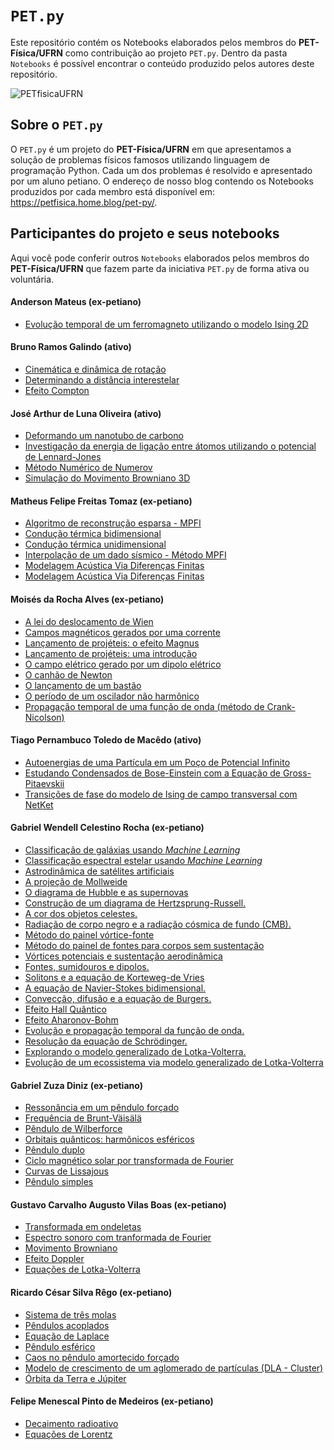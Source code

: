 # `PET.py`
Este repositório contém os Notebooks elaborados pelos membros do **PET-Física/UFRN** como contribuição ao projeto `PET.py`. Dentro da pasta `Notebooks` é possível encontrar o conteúdo produzido pelos autores deste repositório.
<p align="left"> <img src="https://komarev.com/ghpvc/?username=PETfisicaUFRN&label=Repository%20views&color=0e75b6&style=flat" alt="PETfisicaUFRN" /> </p>

## Sobre o `PET.py`

O `PET.py` é um projeto do **PET-Física/UFRN** em que apresentamos a solução de problemas físicos famosos utilizando linguagem de programação Python. Cada um dos problemas é resolvido e apresentado por um aluno petiano. O endereço de nosso blog contendo os Notebooks produzidos por cada membro está disponível em: <https://petfisica.home.blog/pet-py/>.

## Participantes do projeto e seus notebooks

Aqui você pode conferir outros `Notebooks` elaborados pelos membros do **PET-Física/UFRN** que fazem parte da iniciativa `PET.py` de forma ativa ou voluntária.


#### Anderson Mateus (ex-petiano)
- [Evolução temporal de um ferromagneto utilizando o modelo Ising 2D](https://github.com/andersonmsn0/PET.py/blob/main/Simulando%20ferromagneto%20modelo%20ising%202d/Simulando%20ferromagneto%20modelo%20ising%202d.ipynb)

#### Bruno Ramos Galindo (ativo)
- [Cinemática e dinâmica de rotação](https://github.com/Elbruno237/PET.py/blob/main/Cinematica_e_Dinamica_rotacional.ipynb)
- [Determinando a distância interestelar](https://github.com/PETfisicaUFRN/PET.py/blob/main/Notebooks/Determinando%20a%20distância%20interestelar.ipynb)
- [Efeito Compton](https://github.com/PETfisicaUFRN/PET.py/blob/main/Notebooks/Efeito%20Compton.ipynb)


#### José Arthur de Luna Oliveira (ativo)
- [Deformando um nanotubo de carbono](https://github.com/PETfisicaUFRN/PET.py/blob/main/Notebooks/Deformando%20nanotubo%20de%20carbono.ipynb)
- [Investigação da energia de ligação entre átomos utilizando o potencial de Lennard-Jones](https://github.com/Josearthur266/PET.py/blob/main/Notebooks/Investigação%20da%20energia%20de%20ligação%20entre%20átomos%20utilizando%20o%20potencial%20de%20Lennard-Jones..ipynb)
- [Método Numérico de Numerov](https://github.com/PETfisicaUFRN/PET.py/blob/main/Notebooks/Metodo_de_Numerov.ipynb)
- [Simulação do Movimento Browniano 3D](https://github.com/Josearthur266/PET.py/blob/main/Notebooks/Simulação%20do%20Movimento%20Browniano%203D.md)


#### Matheus Felipe Freitas Tomaz (ex-petiano)
- [Algoritmo de reconstrução esparsa - MPFI](https://github.com/MathPhelip/PET.py/blob/main/Notebooks/Algoritmo%20de%20reconstru%C3%A7%C3%A3o%20esparsa%20-%20MPFI.ipynb)
- [Condução térmica bidimensional](https://github.com/MathPhelip/PET.py/blob/main/Notebooks/CONDU%C3%87%C3%83O%20T%C3%89RMICA%202D.ipynb)
- [Condução térmica unidimensional](https://github.com/MathPhelip/PET.py/blob/main/Notebooks/CONDU%C3%87%C3%83O%20T%C3%89RMICA%201D.ipynb)
- [Interpolação de um dado sísmico - Método MPFI](https://github.com/MathPhelip/PET.py/blob/main/Notebooks/Interpola%C3%A7%C3%A3o%20de%20um%20dado%20s%C3%ADsmico.ipynb)
- [Modelagem Acústica Via Diferenças Finitas](https://github.com/PETfisicaUFRN/PET.py/blob/main/Notebooks/Modelagem%20acústica%20via%20diferenças%20finitas.ipynb)
- [Modelagem Acústica Via Diferenças Finitas](https://github.com/PETfisicaUFRN/PET.py/blob/main/Notebooks/Modelagem%20acústica%20via%20diferenças%20finitas.ipynb)

#### Moisés da Rocha Alves (ex-petiano)
- [A lei do deslocamento de Wien](https://github.com/moseseusueus/PET.py/blob/main/Notebooks/A%20lei%20do%20deslocamento%20de%20Wien.ipynb)
- [Campos magnéticos gerados por uma corrente](https://github.com/moseseusueus/PET.py/blob/main/Notebooks/Campos%20magnéticos%20gerados%20por%20uma%20corrente.ipynb)
- [Lançamento de projéteis: o efeito Magnus](https://github.com/moseseusueus/PET.py/blob/main/Notebooks/Lançamento%20de%20projéteis%2C%20o%20efeito%20Magnus.ipynb)
- [Lançamento de projéteis: uma introdução](https://github.com/moseseusueus/PET.py/blob/main/Notebooks/Lançamento%20de%20projéteis%2C%20uma%20introdução.ipynb)
- [O campo elétrico gerado por um dipolo elétrico](https://github.com/moseseusueus/PET.py/blob/main/Notebooks/O%20campo%20elétrico%20gerado%20por%20um%20dipolo%20elétrico.ipynb)
- [O canhão de Newton](https://github.com/moseseusueus/PET.py/blob/main/Notebooks/O%20canhão%20de%20Newton.ipynb)
- [O lançamento de um bastão](https://github.com/moseseusueus/PET.py/blob/main/Notebooks/O%20lançamento%20de%20um%20bastão.ipynb)
- [O período de um oscilador não harmônico](https://github.com/moseseusueus/PET.py/blob/main/Notebooks/O%20período%20de%20um%20oscilador%20não%20harmônico.ipynb)
- [Propagação temporal de uma função de onda (método de Crank-Nicolson)](https://github.com/moseseusueus/PET.py/blob/main/Notebooks/Propagação%20temporal%20de%20uma%20função%20de%20onda%20(método%20de%20Crank-Nicolson).ipynb)

#### Tiago Pernambuco Toledo de Macêdo (ativo)
- [Autoenergias de uma Partícula em um Poço de Potencial Infinito](https://github.com/TiagoPernambuco/PET.py/blob/main/Poço%20de%20Potencial%20Infinito.ipynb)
- [Estudando Condensados de Bose-Einstein com a Equação de Gross-Pitaevskii](https://github.com/PETfisicaUFRN/PET.py/blob/main/Notebooks/A%20Equação%20de%20Gross-Pitaevskii.ipynb)
- [Transições de fase do modelo de Ising de campo transversal com NetKet](https://github.com/PETfisicaUFRN/PET.py/blob/1c519dcb2e0fe10dae2ef99fc9a3adabc984a79f/Notebooks/Transi%C3%A7%C3%B5es%20de%20fase%20do%20modelo%20de%20Ising%20de%20campo%20transversal%20com%20NetKet.ipynb)

#### Gabriel Wendell Celestino Rocha (ex-petiano)
- [Classificação de galáxias usando *Machine Learning*](https://github.com/GabrielWendell/PET.py/blob/main/Notebooks/Classificação%20de%20galáxias%20usando%20ML.ipynb)
- [Classificação espectral estelar usando *Machine Learning*](https://github.com/GabrielWendell/PET.py/blob/main/Notebooks/Classificação%20espectral%20estelar%20usando%20ML.ipynb)
- [Astrodinâmica de satélites artificiais](https://github.com/GabrielWendell/PET.py/blob/main/Notebooks/Astrodinâmica%20de%20satélites%20artificiais.md)
- [A projeção de Mollweide](https://github.com/GabrielWendell/PET.py/blob/main/Notebooks/A%20projeção%20de%20Mollweide.ipynb)
- [O diagrama de Hubble e as supernovas](https://github.com/GabrielWendell/PET.py/blob/main/Notebooks/O%20Diagrama%20de%20Hubble%20e%20as%20supernovas.ipynb)
- [Construção de um diagrama de Hertzsprung-Russell.](https://github.com/GabrielWendell/PET.py/blob/main/Notebooks/Construção%20de%20um%20diagrama%20de%20Hertzsprung-Russell.ipynb)
- [A cor dos objetos celestes.](https://github.com/GabrielWendell/PET.py/blob/main/Notebooks/A%20cor%20dos%20objetos%20celestes.ipynb)
- [Radiação de corpo negro e a radiação cósmica de fundo (CMB).](https://github.com/GabrielWendell/PET.py/blob/main/Notebooks/A%20radiação%20do%20corpo%20negro%20e%20a%20radiação%20cósmica%20de%20fundo%20(CMB).ipynb)
- [Método do painel vórtice-fonte](https://github.com/GabrielWendell/PET.py/blob/main/Notebooks/Método%20do%20painel%20vórtice-fonte.ipynb)
- [Método do painel de fontes para corpos sem sustentação](https://github.com/GabrielWendell/PET.py/blob/main/Notebooks/Método%20do%20painel%20de%20fontes%20para%20corpos%20sem%20sustentação.ipynb)
- [Vórtices potenciais e sustentação aerodinâmica](https://github.com/GabrielWendell/PET.py/blob/main/Notebooks/Vórtices%20potenciais%20e%20sustentação%20aerodinâmica.ipynb)
- [Fontes, sumidouros e dipolos.](https://github.com/GabrielWendell/PET.py/blob/main/Notebooks/Fontes%2C%20Sumidouros%20e%20Dipolos.ipynb)
- [Solitons e a equação de Korteweg-de Vries](https://drive.google.com/file/d/184u9BKCwrl2ym8M-A7q0NvcaWEQAsmK1/view?usp=share_link)
- [A equação de Navier-Stokes bidimensional.](https://github.com/GabrielWendell/PET.py/blob/main/Notebooks/A%20equação%20de%20Navier-Stokes%202D.ipynb)
- [Convecção, difusão e a equação de Burgers.](https://github.com/GabrielWendell/PET.py/blob/main/Notebooks/Convecção%2C%20difusão%20e%20a%20equação%20de%20Burgers.ipynb)
- [Efeito Hall Quântico](https://github.com/GabrielWendell/PET.py/blob/main/Notebooks/Efeito%20Hall%20Quântico.ipynb)
- [Efeito Aharonov-Bohm](https://github.com/GabrielWendell/PET.py/blob/main/Notebooks/Efeito%20Aharonov-Bohm.ipynb)
- [Evolução e propagação temporal da função de onda.](https://github.com/GabrielWendell/PET.py/blob/main/Notebooks/Evolução%20e%20propagação%20temporal%20da%20função%20de%20onda.ipynb)
- [Resolução da equação de Schrödinger.](https://github.com/GabrielWendell/PET.py/blob/main/Notebooks/Resolvendo%20numericamente%20a%20equação%20de%20Schrödinger.ipynb)
- [Explorando o modelo generalizado de Lotka-Volterra.](https://github.com/GabrielWendell/PET.py/blob/main/Notebooks/Explorando%20o%20modelo%20generalizado%20de%20Lotka-Volterra.ipynb)
- [Evolução de um ecossistema via modelo generalizado de Lotka-Volterra](https://github.com/GabrielWendell/PET.py/blob/main/Notebooks/Evolução%20de%20um%20ecossistema%20via%20gLV.ipynb)


#### Gabriel Zuza Diniz (ex-petiano)
- [Ressonância em um pêndulo forçado](https://github.com/GabrielZuza/PET/blob/master/%20Ressonância%20em%20um%20Pêndulo%20Forçado.ipynb)
- [Frequência de Brunt-Väisälä](https://github.com/GabrielZuza/PET/blob/master/Brunt-Vaisala_frequency.ipynb)
- [Pêndulo de Wilberforce](https://github.com/GabrielZuza/PET/blob/master/Wilberforce_Pendulum.ipynb)
- [Orbitais quânticos: harmônicos esféricos](https://github.com/GabrielZuza/PET/blob/master/Quantum_Orbitals_Spherical_harmonics.ipynb)
- [Pêndulo duplo](https://github.com/GabrielZuza/PET/blob/master/Duble_Pendulum.ipynb)
- [Ciclo magnético solar por transformada de Fourier](https://github.com/GabrielZuza/PET/blob/master/Sunspots.ipynb)
- [Curvas de Lissajous](https://github.com/GabrielZuza/PET/blob/master/Curva_de_lissajous.ipynb)
- [Pêndulo simples](https://github.com/GabrielZuza/PET/blob/master/Pendulo_Simples.ipynb)


#### Gustavo Carvalho Augusto Vilas Boas (ex-petiano)
- [Transformada em ondeletas](https://github.com/gustavoavb/PET.py/blob/master/Wavelets.ipynb)
- [Espectro sonoro com tranformada de Fourier](https://github.com/gustavoavb/PET.py/blob/master/EspectroSonoro.ipynb)
- [Movimento Browniano](https://github.com/gustavoavb/PET.py/blob/master/MovimentoBrowniano.ipynb) 
- [Efeito Doppler](https://github.com/gustavoavb/PET.py/blob/master/Efeito%20Doppler.ipynb)
- [Equações de Lotka-Volterra](https://github.com/gustavoavb/PET.py/blob/master/Equações_de_Lotka-Volterra.ipynb)


#### Ricardo César Silva Rêgo (ex-petiano)
- [Sistema de três molas](https://github.com/Ricardo-PET/Tres-molas/blob/main/Tres-molas-checkpoint.ipynb)
- [Pêndulos acoplados](https://github.com/Ricardo-PET/P-ndulos_acoplados/blob/main/Pêndulos_acoplados-checkpoint.ipynb)
- [Equação de Laplace](https://github.com/Ricardo-PET/Equacao_de_Laplace/blob/main/Equação_Laplace-checkpoint.ipynb)
- [Pêndulo esférico](https://github.com/Ricardo-PET/Pendulo_Esferico/blob/main/Pêndulo_3D-checkpoint.ipynb)
- [Caos no pêndulo amortecido forçado](https://github.com/Ricardo-PET/Caos_no_pendulo_amortecido_forcado/blob/master/Caos_no_pêndulo_amortecido_forçado-checkpoint.ipynb)
- [Modelo de crescimento de um aglomerado de partículas (DLA - Cluster)](https://github.com/Ricardo-PET/Modelo_de_crescimento_de_um_aglomerado-DLA-/blob/master/Cluster_growth_model%20(DLA-Cluster)-checkpoint.ipynb)
- [Órbita da Terra e Júpiter](https://github.com/Ricardo-PET/Orbita_Da_Terra_E_Jupiter/blob/master/Problema_de_tres_corpos-checkpoint.ipynb)


#### Felipe Menescal Pinto de Medeiros (ex-petiano)
- [Decaimento radioativo](https://github.com/felipemenescal/PET.py/blob/master/radioatividade.ipynb)
- [Equações de Lorentz](https://github.com/felipemenescal/PET.py/blob/master/lorenz.ipynb)
